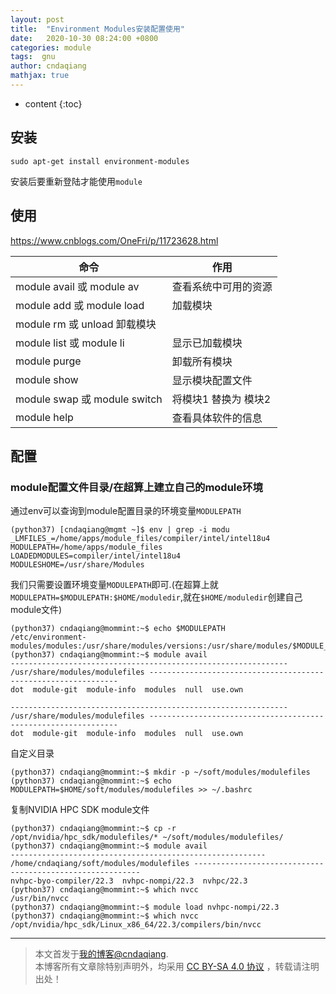 ```yaml
---
layout: post
title:  "Environment Modules安装配置使用"
date:   2020-10-30 08:24:00 +0800
categories: module
tags:  gnu 
author: cndaqiang
mathjax: true
---
```

* content
{:toc}






## 安装
```
sudo apt-get install environment-modules
```
安装后要重新登陆才能使用`module`


## 使用
https://www.cnblogs.com/OneFri/p/11723628.html


|命令|作用|
|-|-|
|module avail 或 module av	|查看系统中可用的资源|
|module add 或 module load	|加载模块|
|module rm 或 unload	卸载模块|
|module list 或 module li	|显示已加载模块|
|module purge	|卸载所有模块|
|module show	|显示模块配置文件|
|module swap 或 module switch |	将模块1 替换为 模块2|
|module help	|查看具体软件的信息|

## 配置
### module配置文件目录/在超算上建立自己的module环境
通过env可以查询到module配置目录的环境变量`MODULEPATH`
```
(python37) [cndaqiang@mgmt ~]$ env | grep -i modu
_LMFILES_=/home/apps/module_files/compiler/intel/intel18u4
MODULEPATH=/home/apps/module_files
LOADEDMODULES=compiler/intel/intel18u4
MODULESHOME=/usr/share/Modules
```
我们只需要设置环境变量`MODULEPATH`即可.(在超算上就`MODULEPATH=$MODULEPATH:$HOME/moduledir`,就在`$HOME/moduledir`创建自己module文件)
```
(python37) cndaqiang@mommint:~$ echo $MODULEPATH
/etc/environment-modules/modules:/usr/share/modules/versions:/usr/share/modules/$MODULE_VERSION/modulefiles:/usr/share/modules/modulefiles
(python37) cndaqiang@mommint:~$ module avail
-------------------------------------------------------------- /usr/share/modules/modulefiles ---------------------------------------------------------------
dot  module-git  module-info  modules  null  use.own

-------------------------------------------------------------- /usr/share/modules/modulefiles ---------------------------------------------------------------
dot  module-git  module-info  modules  null  use.own
```
自定义目录
```
(python37) cndaqiang@mommint:~$ mkdir -p ~/soft/modules/modulefiles
(python37) cndaqiang@mommint:~$ echo MODULEPATH=$HOME/soft/modules/modulefiles >> ~/.bashrc
```

复制NVIDIA HPC SDK module文件
```
(python37) cndaqiang@mommint:~$ cp -r /opt/nvidia/hpc_sdk/modulefiles/* ~/soft/modules/modulefiles/
(python37) cndaqiang@mommint:~$ module avail
--------------------------------------------------------- /home/cndaqiang/soft/modules/modulefiles ----------------------------------------------------------
nvhpc-byo-compiler/22.3  nvhpc-nompi/22.3  nvhpc/22.3
(python37) cndaqiang@mommint:~$ which nvcc
/usr/bin/nvcc
(python37) cndaqiang@mommint:~$ module load nvhpc-nompi/22.3
(python37) cndaqiang@mommint:~$ which nvcc
/opt/nvidia/hpc_sdk/Linux_x86_64/22.3/compilers/bin/nvcc
```



------
>本文首发于[我的博客@cndaqiang](https://cndaqiang.github.io/).<br>
>本博客所有文章除特别声明外，均采用 [CC BY-SA 4.0 协议](https://creativecommons.org/licenses/by-sa/4.0/deed.zh) ，转载请注明出处！
